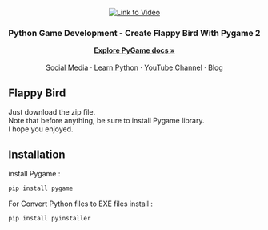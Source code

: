 <p align="center">
    <a href="https://youtu.be/feFDkcUHA9Y">
        <img src="https://nabegheha.com/img/pygame_github_nabegheha.jpg" alt="Link to Video">
    </a>
</p>

<h3 align="center">Python Game Development - Create Flappy Bird With Pygame 2</h3>

<p align="center">
    <a href="https://www.pygame.org/wiki/GettingStarted"><strong>Explore PyGame docs »</strong></a>
    <br>
    <br>
    <a href="https://nabegheha.com/socials/">Social Media</a>
    ·
    <a href="https://nabegheha.com">Learn Python</a>
    ·
    <a href="https://www.youtube.com/c/nabegheha">YouTube Channel</a>
    ·
    <a href="https://nabegheha.com/blog">Blog</a>
</p>

## Flappy Bird

Just download the zip file.
<br>
Note that before anything, be sure to install Pygame library. 
<br>
I hope you enjoyed.
<br>

## Installation

install Pygame :

```bash
pip install pygame
```

For Convert Python files to EXE files install :

```bash
pip install pyinstaller
```
